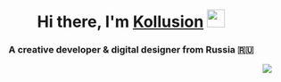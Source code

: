 <h1 align="center">Hi there, I'm <a href="https://kollusion.netlify.app" target="_blank">Kollusion</a> 
<img src="https://github.com/blackcater/blackcater/raw/main/images/Hi.gif" height="32"/></h1>
<h3 align="center">A creative developer & digital designer from Russia 🇷🇺</h3>
<img align="right" src="https://i.pinimg.com/originals/29/54/f6/2954f6fb5fa96cd38b989e265015c30e.gif"/>
